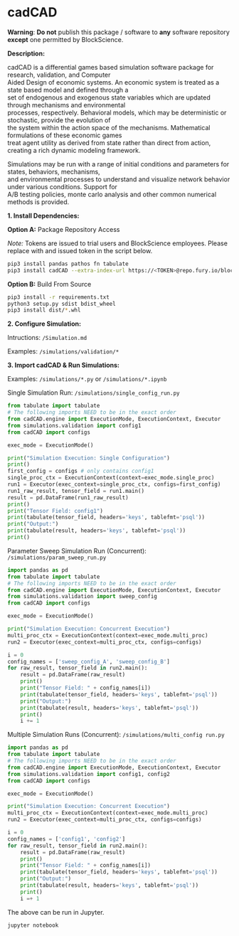 # cadCAD
**Warning**:
**Do not** publish this package / software to **any** software repository **except** one permitted by BlockScience.  

**Description:**

cadCAD is a differential games based simulation software package for research, validation, and Computer \
Aided Design of economic systems. An economic system is treated as a state based model and defined through a \
set of endogenous and exogenous state variables which are updated through mechanisms and environmental \
processes, respectively. Behavioral models, which may be deterministic or stochastic, provide the evolution of \
the system within the action space of the mechanisms. Mathematical formulations of these economic games \
treat agent utility as derived from state rather than direct from action, creating a rich dynamic modeling framework.

Simulations may be run with a range of initial conditions and parameters for states, behaviors, mechanisms, \
and environmental processes to understand and visualize network behavior under various conditions. Support for \
A/B testing policies, monte carlo analysis and other common numerical methods is provided.


**1. Install Dependencies:**

**Option A:** Package Repository Access

*Note:* Tokens are issued to trial users and BlockScience employees. Please replace <TOKEN> with and issued token in the script below.
```bash
pip3 install pandas pathos fn tabulate
pip3 install cadCAD --extra-index-url https://<TOKEN>@repo.fury.io/blockscience/
```

**Option B:** Build From Source
```bash
pip3 install -r requirements.txt
python3 setup.py sdist bdist_wheel
pip3 install dist/*.whl
```

**2. Configure Simulation:**

Intructions:
`/Simulation.md`

Examples:
`/simulations/validation/*`

**3. Import cadCAD & Run Simulations:**

Examples: `/simulations/*.py` or `/simulations/*.ipynb`

Single Simulation Run: `/simulations/single_config_run.py`
```python
from tabulate import tabulate
# The following imports NEED to be in the exact order
from cadCAD.engine import ExecutionMode, ExecutionContext, Executor
from simulations.validation import config1
from cadCAD import configs

exec_mode = ExecutionMode()

print("Simulation Execution: Single Configuration")
print()
first_config = configs # only contains config1
single_proc_ctx = ExecutionContext(context=exec_mode.single_proc)
run1 = Executor(exec_context=single_proc_ctx, configs=first_config)
run1_raw_result, tensor_field = run1.main()
result = pd.DataFrame(run1_raw_result)
print()
print("Tensor Field: config1")
print(tabulate(tensor_field, headers='keys', tablefmt='psql'))
print("Output:")
print(tabulate(result, headers='keys', tablefmt='psql'))
print()
```

Parameter Sweep Simulation Run (Concurrent): `/simulations/param_sweep_run.py`
```python
import pandas as pd
from tabulate import tabulate
# The following imports NEED to be in the exact order
from cadCAD.engine import ExecutionMode, ExecutionContext, Executor
from simulations.validation import sweep_config
from cadCAD import configs

exec_mode = ExecutionMode()

print("Simulation Execution: Concurrent Execution")
multi_proc_ctx = ExecutionContext(context=exec_mode.multi_proc)
run2 = Executor(exec_context=multi_proc_ctx, configs=configs)

i = 0
config_names = ['sweep_config_A', 'sweep_config_B']
for raw_result, tensor_field in run2.main():
    result = pd.DataFrame(raw_result)
    print()
    print("Tensor Field: " + config_names[i])
    print(tabulate(tensor_field, headers='keys', tablefmt='psql'))
    print("Output:")
    print(tabulate(result, headers='keys', tablefmt='psql'))
    print()
    i += 1
```

Multiple Simulation Runs (Concurrent): `/simulations/multi_config run.py`
```python
import pandas as pd
from tabulate import tabulate
# The following imports NEED to be in the exact order
from cadCAD.engine import ExecutionMode, ExecutionContext, Executor
from simulations.validation import config1, config2
from cadCAD import configs

exec_mode = ExecutionMode()

print("Simulation Execution: Concurrent Execution")
multi_proc_ctx = ExecutionContext(context=exec_mode.multi_proc)
run2 = Executor(exec_context=multi_proc_ctx, configs=configs)

i = 0
config_names = ['config1', 'config2']
for raw_result, tensor_field in run2.main():
    result = pd.DataFrame(raw_result)
    print()
    print("Tensor Field: " + config_names[i])
    print(tabulate(tensor_field, headers='keys', tablefmt='psql'))
    print("Output:")
    print(tabulate(result, headers='keys', tablefmt='psql'))
    print()
    i =+ 1
```

The above can be run in Jupyter.
```bash
jupyter notebook
```